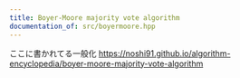 ```yaml
---
title: Boyer-Moore majority vote algorithm
documentation_of: src/boyermoore.hpp
---
```


ここに書かれてる一般化
https://noshi91.github.io/algorithm-encyclopedia/boyer-moore-majority-vote-algorithm